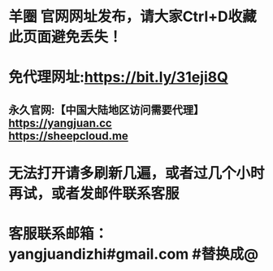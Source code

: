 #  羊圈 官网网址发布，请大家Ctrl+D收藏此页面避免丢失！

# 免代理网址:https://bit.ly/31eji8Q

## 永久官网:【中国大陆地区访问需要代理】 <br>https://yangjuan.cc   <br> https://sheepcloud.me
# 无法打开请多刷新几遍，或者过几个小时再试，或者发邮件联系客服
# 客服联系邮箱：yangjuandizhi#gmail.com #替换成@
